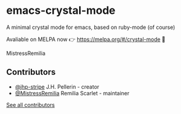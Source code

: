 # emacs-crystal-mode

A minimal crystal mode for emacs, based on ruby-mode (of course)

Avaliable on MELPA now :point_right: https://melpa.org/#/crystal-mode :tada:


MistressRemilia

## Contributors

- [@jhp-stripe](https://github.com/jhp-stripe) J.H. Pellerin - creator
- [@MistressRemilia](https://github.com/MistressRemilia) Remilia Scarlet - maintainer

[See all contributors](https://github.com/crystal-lang-tools/emacs-crystal-mode/graphs/contributors)
